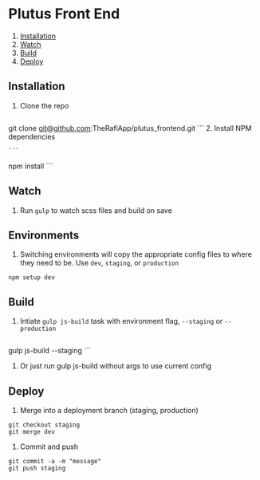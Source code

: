 # Plutus Front End

1. [Installation](#installation)
1. [Watch](#watch)
1. [Build](#build)
1. [Deploy](#deploy)


<a name="installation"></a>
## Installation

1. Clone the repo

    ```
  git clone git@github.com:TheRafiApp/plutus_frontend.git
    ```
2. Install NPM dependencies

    ```
  npm install
    ```


<a name="watch"></a>
## Watch

1. Run `gulp` to watch scss files and build on save

<a name="environments"></a>
## Environments

1. Switching environments will copy the appropriate config files to where they need to be. Use `dev`, `staging`, or `production`

  ```
  npm setup dev
  ```


<a name="build"></a>
## Build

1. Intiate `gulp js-build` task with environment flag, `--staging` or `--production`

    ```
  gulp js-build --staging
    ```

1. Or just run gulp js-build without args to use current config


<a name="deploy"></a>
## Deploy

1. Merge into a deployment branch (staging, production)

  ```
  git checkout staging
  git merge dev
  ```

1. Commit and push

  ```
  git commit -a -m "message"
  git push staging
  ```
